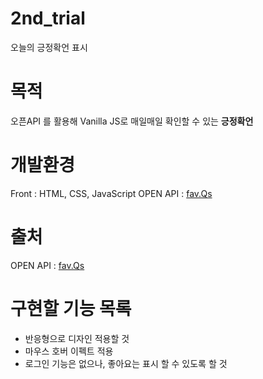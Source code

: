 # 2nd_trial
오늘의 긍정확언 표시

# 목적
오픈API 를 활용해 Vanilla JS로 매일매일 확인할 수 있는 **긍정확언**

# 개발환경
Front : HTML, CSS, JavaScript
OPEN API : [fav.Qs](https://favqs.com/api)

# 출처
OPEN API : [fav.Qs](https://favqs.com/api)

# 구현할 기능 목록
- 반응형으로 디자인 적용할 것
- 마우스 호버 이펙트 적용
- 로그인 기능은 없으나, 좋아요는 표시 할 수 있도록 할 것
